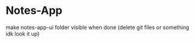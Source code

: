 # Notes-App
 make notes-app-ui folder visible when done (delete git files or something idk look it up)
